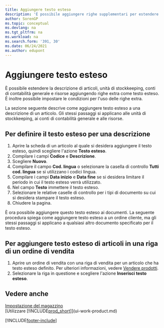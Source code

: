 ```yaml
---
title: Aggiungere testo esteso
description: 'È possibile aggiungere righe supplementari per estendere il testo standard che descrive un articolo, un conto C/G e altri dati.'
author: SorenGP
ms.topic: conceptual
ms.devlang: na
ms.tgt_pltfrm: na
ms.workload: na
ms.search.form: '391, 30'
ms.date: 06/24/2021
ms.author: edupont
---
```

# <a name="add-extended-text"></a><a name="add-extended-text"></a>Aggiungere testo esteso

È possibile estendere la descrizione di articoli, unità di stockkeeping, conti di contabilità generale e risorse aggiungendo righe extra come testo esteso. È inoltre possibile impostare le condizioni per l'uso delle righe extra.  

La sezione seguente descrive come aggiungere testo esteso a una descrizione di un articolo. Gli stessi passaggi si applicano alle unità di stockkeeping, ai conti di contabilità generale e alle risorse.  

## <a name="to-define-extended-text-for-an-description"></a><a name="to-define-extended-text-for-an-description"></a>Per definire il testo esteso per una descrizione

1. Aprire la scheda di un articolo al quale si desidera aggiungere il testo esteso, quindi scegliere l'azione **Testo esteso**.
2. Compilare i campi **Codice** e **Descrizione**.
3. Scegliere **Nuovo**.
4. Compilare il campo **Cod. lingua** o selezionare la casella di controllo **Tutti cod. lingua** se si utilizzano i codici lingua.
5. Compilare i campi **Data inizio** e **Data fine** se si desidera limitare il periodo in cui il testo esteso verrà utilizzato.
6. Nel campo **Testo** immettere il testo esteso.
7. Selezionare le relative caselle di controllo per i tipi di documento su cui si desidera stampare il testo esteso.
8. Chiudere la pagina.

È ora possibile aggiungere questo testo esteso ai documenti. La seguente procedura spiega come aggiungere testo esteso a un ordine cliente, ma gli stessi passaggi si applicano a qualsiasi altro documento specificato per il testo esteso.  

## <a name="to-add-an-extended-item-text-on-a-sales-order-line"></a><a name="to-add-an-extended-item-text-on-a-sales-order-line"></a>Per aggiungere testo esteso di articoli in una riga di un ordine di vendita

1. Aprire un ordine di vendita con una riga di vendita per un articolo che ha testo esteso definito. Per ulteriori informazioni, vedere [Vendere prodotti](sales-how-sell-products.md).
2. Selezionare la riga in questione e scegliere l'azione **Inserisci testo esteso**.

## <a name="see-also"></a><a name="see-also"></a>Vedere anche

[Impostazione del magazzino](inventory-setup-inventory.md)  
[Utilizzare [!INCLUDE[prod_short](includes/prod_short.md)]](ui-work-product.md)


[!INCLUDE[footer-include](includes/footer-banner.md)]
